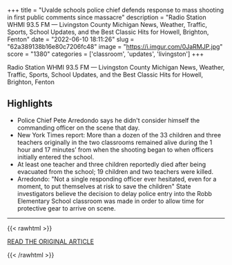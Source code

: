 +++
title = "Uvalde schools police chief defends response to mass shooting in first public comments since massacre"
description = "Radio Station WHMI 93.5 FM — Livingston County Michigan News, Weather, Traffic, Sports, School Updates, and the Best Classic Hits for Howell, Brighton, Fenton"
date = "2022-06-10 18:11:26"
slug = "62a389138b16e80c7206fc48"
image = "https://i.imgur.com/0JaRMJP.jpg"
score = "1380"
categories = ['classroom', 'updates', 'livingston']
+++

Radio Station WHMI 93.5 FM — Livingston County Michigan News, Weather, Traffic, Sports, School Updates, and the Best Classic Hits for Howell, Brighton, Fenton

## Highlights

- Police Chief Pete Arredondo says he didn't consider himself the commanding officer on the scene that day.
- New York Times report: More than a dozen of the 33 children and three teachers originally in the two classrooms remained alive during the 1 hour and 17 minutes’ from when the shooting began to when officers initially entered the school.
- At least one teacher and three children reportedly died after being evacuated from the school; 19 children and two teachers were killed.
- Arredondo: "Not a single responding officer ever hesitated, even for a moment, to put themselves at risk to save the children" State investigators believe the decision to delay police entry into the Robb Elementary School classroom was made in order to allow time for protective gear to arrive on scene.

---

{{< rawhtml >}}
  <p class="article-category">
    <a target="_blank" href="https://www.whmi.com/news/national/uvalde-schools-police-chief-defends-response-mass-shooting-first-public-comments-massacre">READ THE ORIGINAL ARTICLE</a>
  </p>
{{< /rawhtml >}}
